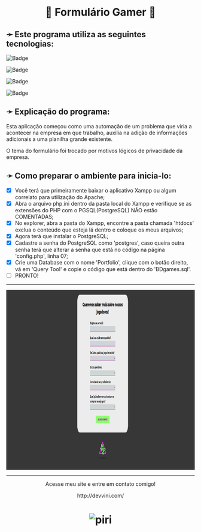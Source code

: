 <h1 align="center">👾 Formulário Gamer 👾</h1> 

<h2>➛ Este programa utiliza as seguintes tecnologias:</h2>

![Badge](https://img.shields.io/badge/Linguagem_Principal-PHP-%237159c1?style=for-the-badge&logo=php)

![Badge](https://img.shields.io/badge/Banco-PostgreSQL-%237159c1?style=for-the-badge&logo=postgresql)

![Badge](https://img.shields.io/badge/Estrutura-HTML-%237159c1?style=for-the-badge&logo=html5)

![Badge](https://img.shields.io/badge/Estilo-CSS-%237159c1?style=for-the-badge&logo=css3)

<h2>➛ Explicação do programa:</h2>
<p>
  Esta aplicação começou como uma automação de um problema que viria a acontecer na empresa em que trabalho, 
  auxilia na adição de informações adicionais a uma planilha grande existente.
</p>
<p>
  O tema do formulário foi trocado por motivos lógicos de privacidade da empresa.
</p>

<h2>➛ Como preparar o ambiente para inicia-lo:</h2>

  - [x] Você terá que primeiramente baixar o aplicativo Xampp ou algum correlato para utilização do Apache;
  - [x] Abra o arquivo php.ini dentro da pasta local do Xampp e verifique se as extensões do PHP com o PGSQL(PostgreSQL) NÃO estão COMENTADAS;
  - [x] No explorer, abra a pasta do Xampp, encontre a pasta chamada 'htdocs' exclua o conteúdo que esteja lá dentro e coloque os meus arquivos;
  - [x] Agora terá que instalar o PostgreSQL;
  - [x] Cadastre a senha do PostgreSQL como 'postgres', caso queira outra senha terá que alterar a senha que está no código na página 'config.php', linha 07;
  - [x] Crie uma Database com o nome 'Portfolio', clique com o botão direito, vá em  'Query Tool' e copie o código que está dentro do 'BDgames.sql'.
  - [ ] PRONTO!
 
<hr>
<img align="center" height="480em" src="https://github.com/PiriDev/Formulario-Gamer/blob/PiriProjects/FormsGamers.png">
<hr>
<p align="center">Acesse meu site e entre em contato comigo!</p>
<p align="center">http://devvini.com/</p>

<h1 align="center"><img alt="piri" title="Feito por VMG" src="https://devvini.com/media/logoAss.png" style="width:50px;"/></h1>
